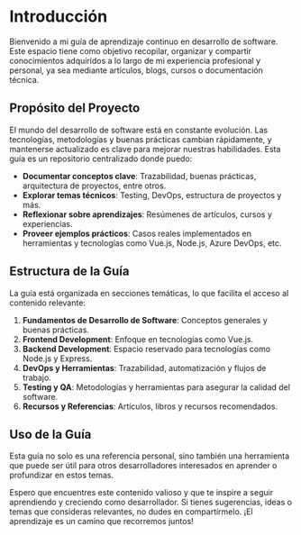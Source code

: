 # Introducción

Bienvenido a mi guía de aprendizaje continuo en desarrollo de software. Este espacio tiene como objetivo recopilar, organizar y compartir conocimientos adquiridos a lo largo de mi experiencia profesional y personal, ya sea mediante artículos, blogs, cursos o documentación técnica.

## Propósito del Proyecto

El mundo del desarrollo de software está en constante evolución. Las tecnologías, metodologías y buenas prácticas cambian rápidamente, y mantenerse actualizado es clave para mejorar nuestras habilidades. Esta guía es un repositorio centralizado donde puedo:

- **Documentar conceptos clave**: Trazabilidad, buenas prácticas, arquitectura de proyectos, entre otros.
- **Explorar temas técnicos**: Testing, DevOps, estructura de proyectos y más.
- **Reflexionar sobre aprendizajes**: Resúmenes de artículos, cursos y experiencias.
- **Proveer ejemplos prácticos**: Casos reales implementados en herramientas y tecnologías como Vue.js, Node.js, Azure DevOps, etc.

## Estructura de la Guía

La guía está organizada en secciones temáticas, lo que facilita el acceso al contenido relevante:

1. **Fundamentos de Desarrollo de Software**: Conceptos generales y buenas prácticas.
2. **Frontend Development**: Enfoque en tecnologías como Vue.js.
3. **Backend Development**: Espacio reservado para tecnologías como Node.js y Express.
4. **DevOps y Herramientas**: Trazabilidad, automatización y flujos de trabajo.
5. **Testing y QA**: Metodologías y herramientas para asegurar la calidad del software.
6. **Recursos y Referencias**: Artículos, libros y recursos recomendados.

## Uso de la Guía

Esta guía no solo es una referencia personal, sino también una herramienta que puede ser útil para otros desarrolladores interesados en aprender o profundizar en estos temas.

Espero que encuentres este contenido valioso y que te inspire a seguir aprendiendo y creciendo como desarrollador. Si tienes sugerencias, ideas o temas que consideras relevantes, no dudes en compartírmelo. ¡El aprendizaje es un camino que recorremos juntos!
